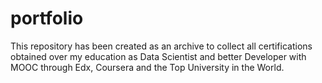 # portfolio
This repository has been created as an archive to collect all certifications obtained over my education as Data Scientist and better Developer with MOOC through Edx, Coursera and the Top University in the World.

